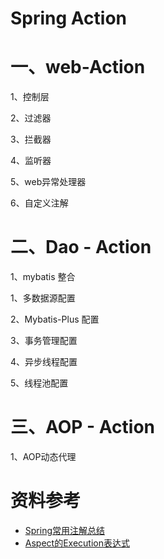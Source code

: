 # Spring  Action

# 一、web-Action

1、控制层

2、过滤器

3、拦截器

4、监听器

5、web异常处理器

6、自定义注解



# 二、Dao - Action

1、mybatis 整合

1、多数据源配置

2、Mybatis-Plus 配置

3、事务管理配置





4、异步线程配置

5、线程池配置

 

# 三、AOP - Action

1、AOP动态代理

# 资料参考

* [Spring常用注解总结](https://www.cnblogs.com/xiaoxi/p/5935009.html)
* [Aspect的Execution表达式](https://zhuchengzzcc.iteye.com/blog/1504014)

